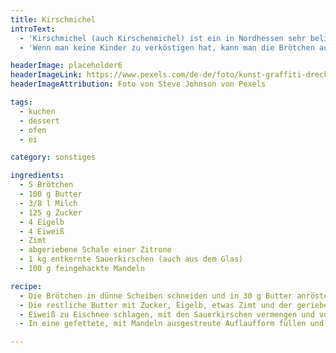 ```yaml
---
title: Kirschmichel
introText:
  - 'Kirschmichel (auch Kirschenmichel) ist ein in Nordhessen sehr beliebtes Essen für die Kaffeezeit. Man kann es auch prima mit altbackenen Brötchen herstellen. Dann sollte man sich natürlich das Anrösten sparen.'
  - 'Wenn man keine Kinder zu verköstigen hat, kann man die Brötchen auch mit ordentlich Alkohol einweichen, also diversen Schnäpsen oder Whisky. Aber ich präferiere die alkoholfreie Variante.'

headerImage: placeholder6
headerImageLink: https://www.pexels.com/de-de/foto/kunst-graffiti-dreckig-textur-7486894/
headerImageAttribution: Foto von Steve Johnson von Pexels

tags:
  - kuchen
  - dessert
  - ofen
  - ei

category: sonstiges

ingredients:
  - 5 Brötchen
  - 100 g Butter
  - 3/8 l Milch
  - 125 g Zucker
  - 4 Eigelb
  - 4 Eiweiß
  - Zimt
  - abgeriebene Schale einer Zitrone
  - 1 kg entkernte Sauerkirschen (auch aus dem Glas)
  - 100 g feingehackte Mandeln

recipe:
  - Die Brötchen in dünne Scheiben schneiden und in 30 g Butter anrösten, mit der Milch übergiessen und durchziehen lassen.
  - Die restliche Butter mit Zucker, Eigelb, etwas Zimt und der geriebenen Zitronenschale schaumig rühren und die Brötchenmasse nach und nach untermischen.
  - Eiweiß zu Eischnee schlagen, mit den Sauerkirschen vermengen und vorsichtig unter den Teig heben.
  - In eine gefettete, mit Mandeln ausgestreute Auflaufform füllen und bei 180 Grad im Backofen etwa 50 Minuten backen.

---
```


